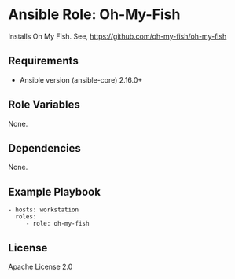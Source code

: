 # Ansible Role: Oh-My-Fish

Installs Oh My Fish. See, https://github.com/oh-my-fish/oh-my-fish

## Requirements

* Ansible version (ansible-core) 2.16.0+

## Role Variables

None.

## Dependencies

None.

## Example Playbook

    - hosts: workstation
      roles:
         - role: oh-my-fish

## License

Apache License 2.0
